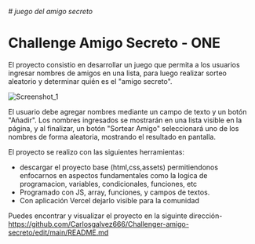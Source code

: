 <em> # juego del amigo secreto</em>
# Challenge Amigo Secreto - ONE

El proyecto consistio en desarrollar un juego que permita a los usuarios ingresar nombres de amigos en una lista,  para luego realizar sorteo aleatorio y determinar quién es el "amigo secreto".

![Screenshot_1](https://github.com/user-attachments/assets/5587e0c3-3104-4d6e-b77e-030929426f48)

El usuario debe agregar nombres mediante un campo de texto y un botón "Añadir". Los nombres ingresados se mostrarán en una lista visible en la página, y al finalizar, un botón "Sortear Amigo" seleccionará uno de los nombres de forma aleatoria, mostrando el resultado en pantalla.

El proyecto se realizo con las siguientes herramientas:
+ descargar el proyecto base (html,css,assets) permitiendonos enfocarnos en aspectos fundamentales como la logica de programacion, variables, condicionales, funciones, etc
+ Programado con JS, array, funciones, y campos de textos.
+ Con aplicación Vercel dejarlo visible para la comunidad

Puedes encontrar y visualizar el proyecto en la siguinte dirección- https://github.com/Carlosgalvez666/Challenger-amigo-secreto/edit/main/README.md
